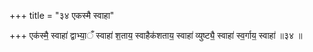 +++
title = "३४ एकस्मै स्वाहा"

+++
एक॑स्मै॒ स्वाहा॑ द्वाभ्या॒ँ स्वाहा॑ श॒ताय॒ स्वाहैक॑शताय॒ स्वाहा॑ व्युष्ट्यै॒ स्वाहा॑ स्व॒र्गाय॒ स्वाहा॑ ॥३४ ॥